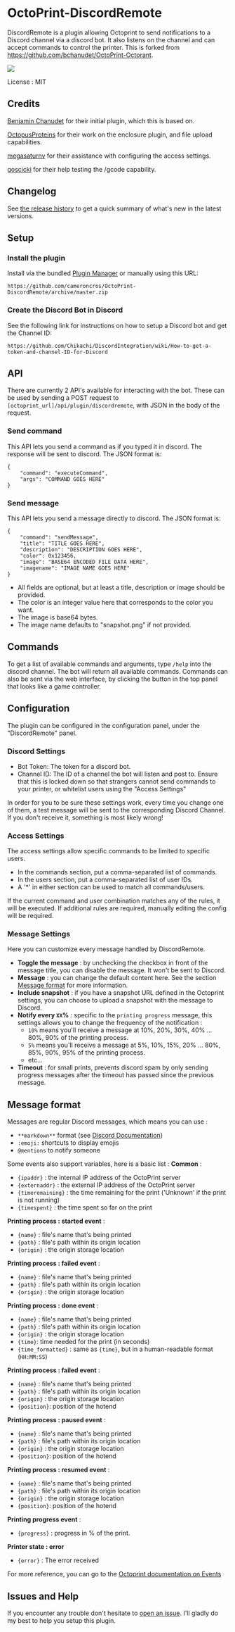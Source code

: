 # OctoPrint-DiscordRemote

DiscordRemote is a plugin allowing Octoprint to send notifications to a Discord channel via a discord bot. It also listens on the channel and can accept commands to control the printer.
This is forked from  https://github.com/bchanudet/OctoPrint-Octorant.

[![](https://circleci.com/gh/cameroncros/OctoPrint-DiscordRemote.svg?style=shield&circle-token=:circle-token)](https://circleci.com/gh/cameroncros/OctoPrint-DiscordRemote)

License : MIT

## Credits

[Benjamin Chanudet](https://github.com/bchanudet) for their initial plugin, which this is based on.

[OctopusProteins](https://github.com/OctopusProteins) for their work on the enclosure plugin, and file upload capabilities.

[megasaturnv](https://github.com/megasaturnv) for their assistance with configuring the access settings.

[goscicki](https://github.com/goscicki) for their help testing the /gcode capability.

## Changelog

See [the release history](https://github.com/cameroncros/OctoPrint-DiscordRemote/releases) to get a quick summary of what's new in the latest versions.

## Setup

### Install the plugin

Install via the bundled [Plugin Manager](https://github.com/foosel/OctoPrint/wiki/Plugin:-Plugin-Manager)
or manually using this URL:

    https://github.com/cameroncros/OctoPrint-DiscordRemote/archive/master.zip

### Create the Discord Bot  in Discord

See the following link for instructions on how to setup a Discord bot and get the Channel ID:

    https://github.com/Chikachi/DiscordIntegration/wiki/How-to-get-a-token-and-channel-ID-for-Discord

## API

There are currently 2 API's available for interacting with the bot.
These can be used by sending a POST request to `[octoprint_url]/api/plugin/discordremote`, with JSON in the body of the request.

### Send command
This API lets you send a command as if you typed it in discord.
The response will be sent to discord.
The JSON format is:

    {
        "command": "executeCommand",
        "args": "COMMAND GOES HERE"
    }

### Send message
This API lets you send a message directly to discord.
The JSON format is:

    {
        "command": "sendMessage",
        "title": "TITLE GOES HERE",
        "description": "DESCRIPTION GOES HERE",
        "color": 0x123456,
        "image": "BASE64 ENCODED FILE DATA HERE",
        "imagename": "IMAGE NAME GOES HERE"
    }

* All fields are optional, but at least a title, description or image should be provided.
* The color is an integer value here that corresponds to the color you want.
* The image is base64 bytes.
* The image name defaults to "snapshot.png" if not provided.

## Commands

To get a list of available commands and arguments, type ``/help`` into the discord channel. The bot will return all available commands.
Commands can also be sent via the web interface, by clicking the button in the top panel that looks like a game controller.

## Configuration

The plugin can be configured in the configuration panel, under the "DiscordRemote" panel.

### Discord Settings

- Bot Token: The token for a discord bot.
- Channel ID: The ID of a channel the bot will listen and post to.
  Ensure that this is locked down so that strangers cannot send commands to your printer, or whitelist users using the "Access Settings"

In order for you to be sure these settings work, every time you change one of them, a test message will be sent to the corresponding Discord Channel.
If you don't receive it, something is most likely wrong!

### Access Settings

The access settings allow specific commands to be limited to specific users.
- In the commands section, put a comma-separated list of commands.
- In the users section, put a comma-separated list of user IDs.
- A '*' in either section can be used to match all commands/users.

If the current command and user combination matches any of the rules, it will be executed.
If additional rules are required, manually editing the config will be required.

### Message Settings

Here you can customize every message handled by DiscordRemote.

- **Toggle the message** : by unchecking the checkbox in front of the message title, you can disable the message. It won't be sent to Discord.
- **Message** : you can change the default content here. See the section [Message format](#message-format) for more information.
- **Include snapshot** : if you have a snapshot URL defined in the Octoprint settings, you can choose to upload a snapshot with the message to Discord.
- **Notify every `XX`%** : specific to the `printing progress` message, this settings allows you to change the frequency of the notification :
    - `10%` means you'll receive a message at 10%, 20%, 30%, 40% ... 80%, 90% of the printing process.
    - `5%` means you'll receive a message at 5%, 10%, 15%, 20% ... 80%, 85%, 90%, 95% of the printing process.
    - etc...
- **Timeout** : for small prints, prevents discord spam by only sending progress messages after the timeout has passed since the previous message.

## Message format

Messages are regular Discord messages, which means you can use :
- `**markdown**` format (see [Discord Documentation](https://support.discordapp.com/hc/en-us/articles/210298617-Markdown-Text-101-Chat-Formatting-Bold-Italic-Underline-))
- `:emoji:` shortcuts to display emojis
- `@mentions` to notify someone

Some events also support variables, here is a basic list :
**Common** :
- `{ipaddr}` : the internal IP address of the OctoPrint server
- `{externaddr}` : the external IP address of the OctoPrint server
- `{timeremaining}` : the time remaining for the print ('Unknown' if the print is not running)
- `{timespent}` : the time spent so far on the print

**Printing process : started event** :
- `{name}` : file's name that's being printed
- `{path}` : file's path within its origin location
- `{origin}` : the origin storage location

**Printing process : failed event** :
- `{name}` : file's name that's being printed
- `{path}` : file's path within its origin location
- `{origin}` : the origin storage location

**Printing process : done event** :
- `{name}` : file's name that's being printed
- `{path}` : file's path within its origin location
- `{origin}` : the origin storage location
- `{time}`: time needed for the print (in seconds)
- `{time_formatted}` : same as `{time}`, but in a human-readable format (`HH:MM:SS`)

**Printing process : failed event** :
- `{name}` : file's name that's being printed
- `{path}` : file's path within its origin location
- `{origin}` : the origin storage location
- `{position}`: position of the hotend

**Printing process : paused event** :
- `{name}` : file's name that's being printed
- `{path}` : file's path within its origin location
- `{origin}` : the origin storage location
- `{position}`: position of the hotend

**Printing process : resumed event** :
- `{name}` : file's name that's being printed
- `{path}` : file's path within its origin location
- `{origin}` : the origin storage location
- `{position}`: position of the hotend

**Printing progress event** :
- `{progress}` : progress in % of the print.

**Printer state : error**
- `{error}` : The error received

For more reference, you can go to the [Octoprint documentation on Events](http://docs.octoprint.org/en/master/events/index.html#sec-events-available-events)

## Issues and Help

If you encounter any trouble don't hesitate to [open an issue](https://github.com/cameroncros/OctoPrint-DiscordRemote/issues/new). I'll gladly do my best to help you setup this plugin.
